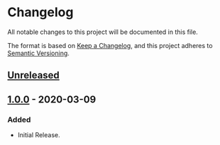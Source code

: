 # Changelog

All notable changes to this project will be documented in this file.

The format is based on [Keep a Changelog](https://keepachangelog.com/en/1.0.0/),
and this project adheres to [Semantic Versioning](https://semver.org/spec/v2.0.0.html).

## [Unreleased]

## [1.0.0] - 2020-03-09
### Added
- Initial Release.

[Unreleased]: https://gitlab.com/hmajid2301/dockerhub-descriptions/-/compare/release%2F1.0.0...master
[1.0.0]: https://gitlab.com/hmajid2301/dockerhub-descriptions/-/tags/release%2F1.0.0